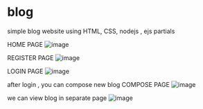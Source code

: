 # blog
simple blog website using HTML, CSS, nodejs , ejs partials 

HOME PAGE
![image](https://github.com/teja-dev-tech/blog/assets/135051682/bef73c68-1f18-4464-a154-7fa5a9a7a10a)

REGISTER PAGE
![image](https://github.com/teja-dev-tech/blog/assets/135051682/f9079abb-c1b2-4af9-ab2f-2998fa82316f)

LOGIN PAGE
![image](https://github.com/teja-dev-tech/blog/assets/135051682/a2808fa7-63fb-404e-a910-c5f88b53a259)

after login , you can compose new blog
COMPOSE PAGE
![image](https://github.com/teja-dev-tech/blog/assets/135051682/fa956f4a-4609-4c75-a45c-5dee26fb4345)

we can view blog in separate page 
![image](https://github.com/teja-dev-tech/blog/assets/135051682/8c8934ad-0c48-4b92-bc67-bd08c4d62c86)
